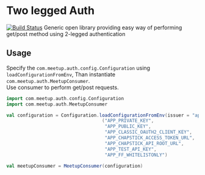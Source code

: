 # Two legged Auth
[![Build Status](https://travis-ci.com/meetup/two-legged-auth.svg?token=Sjsnq6QWgKRzU6MMwRvC&branch=master)](https://travis-ci.com/meetup/two-legged-auth)
Generic open library providing easy way of performing get/post method using 2-legged authentication

## Usage
Specify the `com.meetup.auth.config.Configuration` using `loadConfigurationFromEnv`,
Than instantiate `com.meetup.auth.MeetupConsumer`.<br>
Use consumer to perform get/post requests.

```scala
import com.meetup.auth.config.Configuration
import com.meetup.auth.MeetupConsumer

val configuration = Configuration.loadConfigurationFromEnv(issuer = "app-service", userAgent = "APP/0.1")
                                   ("APP_PRIVATE_KEY",
                                    "APP_PUBLIC_KEY",
                                    "APP_CLASSIC_OAUTH2_CLIENT_KEY",
                                    "APP_CHAPSTICK_ACCESS_TOKEN_URL",
                                    "APP_CHAPSTICK_API_ROOT_URL",
                                    "APP_TEST_API_KEY",
                                    "APP_FF_WHITELISTONLY")
 
val meetupConsumer = MeetupConsumer(configuration)

```